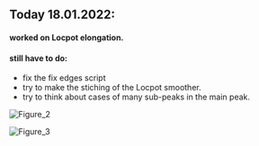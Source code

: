 <h2>Today 18.01.2022:</h2>

#### worked on **Locpot elongation**. 

<h4>still have to do:</h4>

- fix the fix edges script
- try to make the stiching of the Locpot smoother.
- try to think about cases of many sub-peaks in the main peak.

![Figure_2](https://user-images.githubusercontent.com/89647386/150147661-90c0ae34-3a62-4bd3-b7cd-f1266da41279.png)

![Figure_3](https://user-images.githubusercontent.com/89647386/150149317-619c70a8-448b-483a-9238-52745240b5c5.png)





